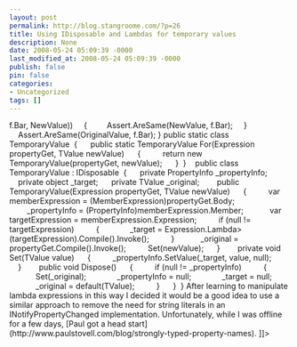 ```yaml
---
layout: post
permalink: http://blog.stangroome.com/?p=26
title: Using IDisposable and Lambdas for temporary values
description: None
date: 2008-05-24 05:09:39 -0000
last_modified_at: 2008-05-24 05:09:39 -0000
publish: false
pin: false
categories:
- Uncategorized
tags: []
---
```

<![CDATA[

What follows is some code I wrote last week that I couldn't find anywhere else and I thought was useful. First, is a test method demonstrating my use case, followed by the implementation of the TemporaryValue classes to fulfil the requirement.

The property get lambda expression can be an instance or static property as long as it is read-write. In this implementation there is no exception handling and no multithreading considerations.

[TestMethod]  
public void Original_property_value_should_be_restored_after_temporary_value_block()  
{  
    const string OriginalValue = "_original_value_";  
    const string NewValue = "_new_value_";  
    var f = new Foo {Bar = OriginalValue};  
  
    Assert.AreSame(OriginalValue, f.Bar);  
  
    using (TemporaryValue.For(() => f.Bar, NewValue))  
    {  
        Assert.AreSame(NewValue, f.Bar);  
    }  
  
    Assert.AreSame(OriginalValue, f.Bar);  
}

public static class TemporaryValue   
{   
    public static TemporaryValue For(Expression<Func> propertyGet, TValue newValue)   
    {   
        return new TemporaryValue(propertyGet, newValue);   
    }   
}   
   
public class TemporaryValue : IDisposable   
{   
    private PropertyInfo _propertyInfo;   
    private object _target;   
    private TValue _original;   
   
    public TemporaryValue(Expression<Func> propertyGet, TValue newValue)   
    {   
        var memberExpression = (MemberExpression)propertyGet.Body;   
        _propertyInfo = (PropertyInfo)memberExpression.Member;   
   
        var targetExpression = memberExpression.Expression;   
        if (null != targetExpression)   
        {   
            _target = Expression.Lambda<Func<object>>(targetExpression).Compile().Invoke();   
        }   
   
        _original = propertyGet.Compile().Invoke();   
        Set(newValue);   
    }   
   
    private void Set(TValue value)   
    {   
        _propertyInfo.SetValue(_target, value, null);   
    }   
   
    public void Dispose()   
    {   
        if (null != _propertyInfo)   
        {   
            Set(_original);   
            _propertyInfo = null;   
            _target = null;   
            _original = default(TValue);   
        }   
    }   
}

After learning to manipulate lambda expressions in this way I decided it would be a good idea to use a similar approach to remove the need for string literals in an INotifyPropertyChanged implementation. Unfortunately, while I was offline for a few days, [Paul got a head start](http://www.paulstovell.com/blog/strongly-typed-property-names).

]]>
